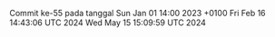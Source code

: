 Commit ke-55 pada tanggal Sun Jan 01 14:00 2023 +0100
Fri Feb 16 14:43:06 UTC 2024
Wed May 15 15:09:59 UTC 2024
